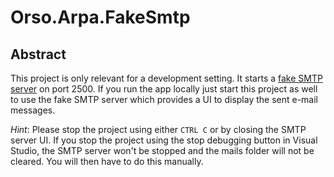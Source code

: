# Orso.Arpa.FakeSmtp

## Abstract

This project is only relevant for a development setting. It starts a [fake SMTP server](http://nilhcem.com/FakeSMTP/) on port 2500. If you run the app locally just start this project as well to use the fake SMTP server which provides a UI to display the sent e-mail messages.

*Hint*: Please stop the project using either `CTRL C` or by closing the SMTP server UI. If you stop the project using the stop debugging button in Visual Studio, the SMTP server won't be stopped and the mails folder will not be cleared. You will then have to do this manually.
